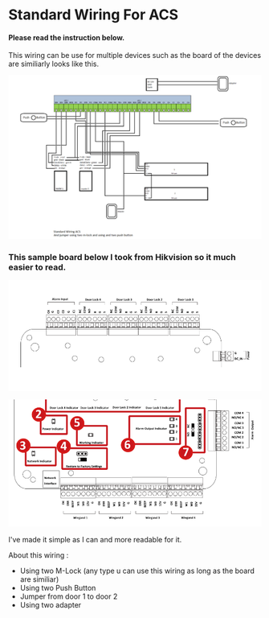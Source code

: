 # Standard Wiring For ACS

#### Please read the instruction below.

This wiring can be use for multiple devices such as the board of the devices are similiarly looks like this.

![Wiring ACS](wr2.png)

### **This sample board below I took from Hikvision so it much easier to read.**
![hikvision wiring](default-door.png)

![hikvision](default-terminal.PNG)

I've made it simple as I can and more readable for it.

About this wiring :

* Using two M-Lock (any type u can use this wiring as long as the board are similiar)
* Using two Push Button
* Jumper from door 1 to door 2
* Using two adapter
